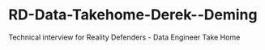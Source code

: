 # RD-Data-Takehome-Derek--Deming
Technical interview for Reality Defenders - Data Engineer Take Home 
